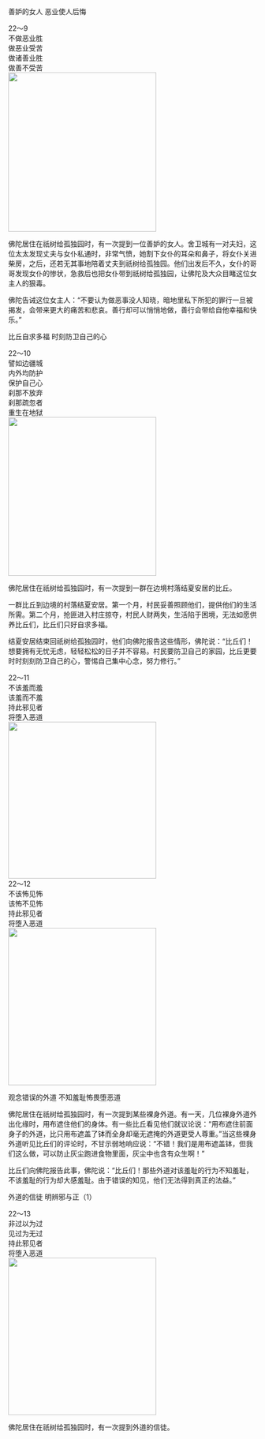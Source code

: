 善妒的女人 恶业使人后悔

<div class="e2">
<div>
22～9<br>
 不做恶业胜<br>
 做恶业受苦<br>
 做诸善业胜<br>
 做善不受苦
</div>
<img src="images/fjj-83-1.jpg" width="300" height="323"/>
</div>

佛陀居住在祇树给孤独园时，有一次提到一位善妒的女人。舍卫城有一对夫妇，这位太太发现丈夫与女仆私通时，非常气愤，她割下女仆的耳朵和鼻子，将女仆关进柴房，之后，还若无其事地陪着丈夫到祇树给孤独园。他们出发后不久，女仆的哥哥发现女仆的惨状，急救后也把女仆带到祇树给孤独园，让佛陀及大众目睹这位女主人的狠毒。

佛陀告诫这位女主人：“不要认为做恶事没人知晓，暗地里私下所犯的罪行一旦被揭发，会带来更大的痛苦和悲哀。善行却可以悄悄地做，善行会带给自他幸福和快乐。”

比丘自求多福 时刻防卫自己的心

<div class="e2">
<div>
22～10<br>
 譬如边疆城<br>
 内外均防护<br>
 保护自己心<br>
 刹那不放弃<br>
 刹那疏忽者<br>
 重生在地狱
</div>
<img src="images/fjj-83-2.jpg" width="300" height="322"/>
</div>

佛陀居住在祇树给孤独园时，有一次提到一群在边境村落结夏安居的比丘。

一群比丘到边境的村落结夏安居。第一个月，村民妥善照顾他们，提供他们的生活所需。第二个月，抢匪进入村庄掠夺，村民人财两失，生活陷于困境，无法如愿供养比丘们，比丘们只好自求多福。

结夏安居结束回祇树给孤独园时，他们向佛陀报告这些情形，佛陀说：“比丘们！想要拥有无忧无虑，轻轻松松的日子并不容易。村民要防卫自己的家园，比丘更要时时刻刻防卫自己的心，警惕自己集中心念，努力修行。”

<div class="e2">
<div>
22～11<br>
 不该羞而羞<br>
 该羞而不羞<br>
 持此邪见者<br>
 将堕入恶道
</div>
<img src="images/fjj-83-3.jpg" width="300" height="318"/>
</div>

<div class="e2">
<div>
22～12<br>
 不该怖见怖<br>
 该怖不见怖<br>
 持此邪见者<br>
 将堕入恶道
</div>
<img src="images/fjj-83-4.jpg" width="300" height="319"/>
</div>

观念错误的外道 不知羞耻怖畏堕恶道

佛陀居住在祇树给孤独园时，有一次提到某些裸身外道。有一天，几位裸身外道外出化缘时，用布遮住他们的身体。有一些比丘看见他们就议论说：“用布遮住前面身子的外道，比只用布遮盖了钵而全身却毫无遮掩的外道更受人尊重。”当这些裸身外道听见比丘们的评论时，不甘示弱地响应说：“不错！我们是用布遮盖钵，但我们这么做，可以防止灰尘跑进食物里面，灰尘中也含有众生啊！”

比丘们向佛陀报告此事，佛陀说：“比丘们！那些外道对该羞耻的行为不知羞耻，不该羞耻的行为却大感羞耻。由于错误的知见，他们无法得到真正的法益。”

外道的信徒 明辨邪与正（1）

<div class="e2">
<div>
22～13<br>
 非过以为过<br>
 见过为无过<br>
 持此邪见者<br>
 将堕入恶道
</div>
<img src="images/fjj-83-5.jpg" width="300" height="319"/>
</div>

佛陀居住在祇树给孤独园时，有一次提到外道的信徒。
